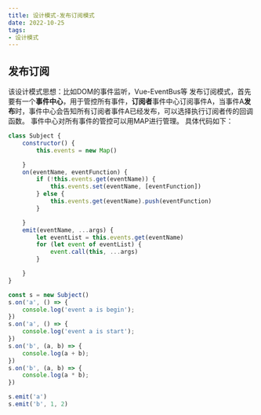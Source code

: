 ```yaml
---
title: 设计模式-发布订阅模式
date: 2022-10-25
tags:
- 设计模式
---
```

## 发布订阅

该设计模式思想：比如DOM的事件监听，Vue-EventBus等
发布订阅模式，首先要有一个**事件中心**，用于管控所有事件，**订阅者**事件中心订阅事件A，当事件A**发布**时，事件中心会告知所有订阅者事件A已经发布，可以选择执行订阅者传的回调函数。
事件中心对所有事件的管控可以用MAP进行管理。
具体代码如下：
```js
class Subject {
    constructor() {
        this.events = new Map()

    }
    on(eventName, eventFunction) {
        if (!this.events.get(eventName)) {
            this.events.set(eventName, [eventFunction])
        } else {
            this.events.get(eventName).push(eventFunction)
        }

    }
    emit(eventName, ...args) {
        let eventList = this.events.get(eventName)
        for (let event of eventList) {
            event.call(this, ...args)
        }

    }
}

const s = new Subject()
s.on('a', () => {
    console.log('event a is begin');
})
s.on('a', () => {
    console.log('event a is start');
})
s.on('b', (a, b) => {
    console.log(a + b);
})
s.on('b', (a, b) => {
    console.log(a * b);
})

s.emit('a')
s.emit('b', 1, 2)
```
